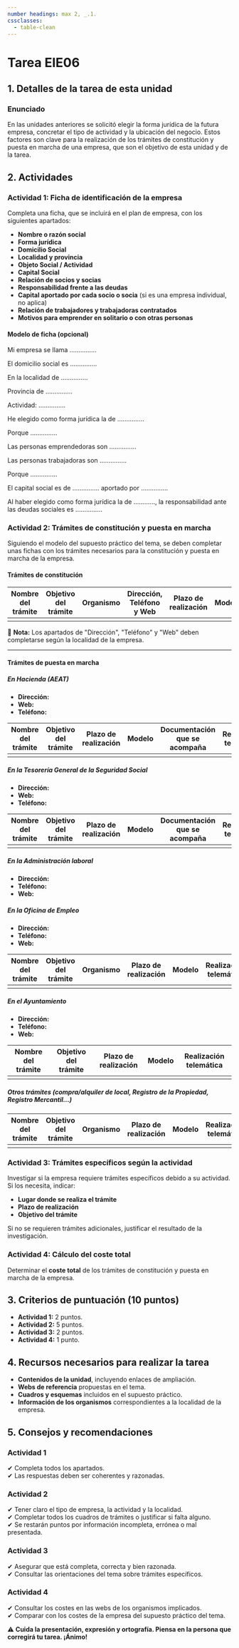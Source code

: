 ```yaml
---
number headings: max 2, _.1.
cssclasses:
  - table-clean
---
```


# Tarea **EIE06**

## 1. Detalles de la tarea de esta unidad

### **Enunciado**

En las unidades anteriores se solicitó elegir la forma jurídica de la futura empresa, concretar el tipo de actividad y la ubicación del negocio. Estos factores son clave para la realización de los trámites de constitución y puesta en marcha de una empresa, que son el objetivo de esta unidad y de la tarea.

## 2. Actividades

### Actividad 1: **Ficha de identificación de la empresa**

Completa una ficha, que se incluirá en el plan de empresa, con los siguientes apartados:

- **Nombre o razón social**  
- **Forma jurídica**  
- **Domicilio Social**  
- **Localidad y provincia**  
- **Objeto Social / Actividad**  
- **Capital Social**  
- **Relación de socios y socias**  
- **Responsabilidad frente a las deudas**  
- **Capital aportado por cada socio o socia** (si es una empresa individual, no aplica)  
- **Relación de trabajadores y trabajadoras contratados**  
- **Motivos para emprender en solitario o con otras personas**  

#### Modelo de ficha (opcional)

Mi empresa se llama ……………

El domicilio social es ……………

En la localidad de ……………

Provincia de ……………

Actividad: ……………

He elegido como forma jurídica la de ……………

Porque ……………

Las personas emprendedoras son ……………

Las personas trabajadoras son ……………

Porque ……………

El capital social es de …………… aportado por ……………

Al haber elegido como forma jurídica la de …………, la responsabilidad ante las deudas sociales es ……………

### Actividad 2: **Trámites de constitución y puesta en marcha**

Siguiendo el modelo del supuesto práctico del tema, se deben completar unas fichas con los trámites necesarios para la constitución y puesta en marcha de la empresa.

#### **Trámites de constitución**

| Nombre del trámite | Objetivo del trámite | Organismo | Dirección, Teléfono y Web | Plazo de realización | Modelo | Realización telemática | Coste |
|--------------------|----------------------|-----------|---------------------------|----------------------|--------|------------------------|-------|
|                    |                      |           |                           |                      |        |                        |       |

📌 **Nota:** Los apartados de "Dirección", "Teléfono" y "Web" deben completarse según la localidad de la empresa.

---

#### **Trámites de puesta en marcha**

##### En Hacienda (AEAT)
- **Dirección:**  
- **Web:**  
- **Teléfono:**  

| Nombre del trámite | Objetivo del trámite | Plazo de realización | Modelo | Documentación que se acompaña | Realización telemática |
|--------------------|----------------------|----------------------|--------|------------------------------|------------------------|
|                    |                      |                      |        |                              |                        |

##### En la Tesorería General de la Seguridad Social
- **Dirección:**  
- **Web:**  
- **Teléfono:**  

| Nombre del trámite | Objetivo del trámite | Plazo de realización | Modelo | Documentación que se acompaña | Realización telemática |
|--------------------|----------------------|----------------------|--------|------------------------------|------------------------|
|                    |                      |                      |        |                              |                        |

##### En la Administración laboral
- **Dirección:**  
- **Teléfono:**  
- **Web:**  

##### En la Oficina de Empleo
- **Dirección:**  
- **Teléfono:**  
- **Web:**  

| Nombre del trámite | Objetivo del trámite | Organismo | Plazo de realización | Modelo | Realización telemática |
|--------------------|----------------------|-----------|----------------------|--------|------------------------|
|                    |                      |           |                      |        |                        |

##### En el Ayuntamiento
- **Dirección:**  
- **Teléfono:**  
- **Web:**  

| Nombre del trámite | Objetivo del trámite | Plazo de realización | Modelo | Realización telemática |
|--------------------|----------------------|----------------------|--------|------------------------|
|                    |                      |                      |        |                        |

##### Otros trámites (compra/alquiler de local, Registro de la Propiedad, Registro Mercantil...)

| Nombre del trámite | Objetivo del trámite | Organismo | Plazo de realización | Modelo | Realización telemática |
|--------------------|----------------------|-----------|----------------------|--------|------------------------|
|                    |                      |           |                      |        |                        |

### Actividad 3: **Trámites específicos según la actividad**

Investigar si la empresa requiere trámites específicos debido a su actividad. Si los necesita, indicar:

- **Lugar donde se realiza el trámite**
- **Plazo de realización**
- **Objetivo del trámite**  

Si no se requieren trámites adicionales, justificar el resultado de la investigación.

### Actividad 4: **Cálculo del coste total**

Determinar el **coste total** de los trámites de constitución y puesta en marcha de la empresa.

## 3. Criterios de puntuación (10 puntos)

- **Actividad 1:** 2 puntos.  
- **Actividad 2:** 5 puntos.  
- **Actividad 3:** 2 puntos.  
- **Actividad 4:** 1 punto.  

## 4. Recursos necesarios para realizar la tarea

- **Contenidos de la unidad**, incluyendo enlaces de ampliación.  
- **Webs de referencia** propuestas en el tema.  
- **Cuadros y esquemas** incluidos en el supuesto práctico.  
- **Información de los organismos** correspondientes a la localidad de la empresa.  

## 5. Consejos y recomendaciones

### Actividad 1

✔ Completa todos los apartados.  
✔ Las respuestas deben ser coherentes y razonadas.  

### Actividad 2

✔ Tener claro el tipo de empresa, la actividad y la localidad.  
✔ Completar todos los cuadros de trámites o justificar si falta alguno.  
✔ Se restarán puntos por información incompleta, errónea o mal presentada.  

### Actividad 3

✔ Asegurar que está completa, correcta y bien razonada.  
✔ Consultar las orientaciones del tema sobre trámites específicos.  

### Actividad 4

✔ Consultar los costes en las webs de los organismos implicados.  
✔ Comparar con los costes de la empresa del supuesto práctico del tema.  

⚠ **Cuida la presentación, expresión y ortografía. Piensa en la persona que corregirá tu tarea. ¡Ánimo!**  
